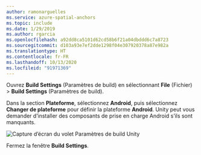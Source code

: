 ```yaml
---
author: ramonarguelles
ms.service: azure-spatial-anchors
ms.topic: include
ms.date: 1/29/2019
ms.author: rgarcia
ms.openlocfilehash: a92dd8ca5101d62cd58b6f21a04dbddd6c7a8723
ms.sourcegitcommit: d103a93e7ef2dde1298f04e307920378a87e982a
ms.translationtype: HT
ms.contentlocale: fr-FR
ms.lasthandoff: 10/13/2020
ms.locfileid: "91971369"
---
```

Ouvrez **Build Settings** (Paramètres de build) en sélectionnant **File** (Fichier) > **Build Settings** (Paramètres de build).

Dans la section **Plateforme**, sélectionnez **Android**, puis sélectionnez **Changer de plateforme** pour définir la plateforme **Android**. Unity peut vous demander d’installer des composants de prise en charge Android s’ils sont manquants.  

   ![Capture d’écran du volet Paramètres de build Unity](./media/spatial-anchors-unity/unity-android-build-settings.png)  

Fermez la fenêtre **Build Settings**.

